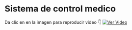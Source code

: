 # Sistema de control medico #

Da clic en en la imagen para reproducir video 👇
[![Ver Video](https://img.youtube.com/vi/6lJ2TI8NP7o/maxresdefault.jpg)](https://youtu.be/6lJ2TI8NP7o)




